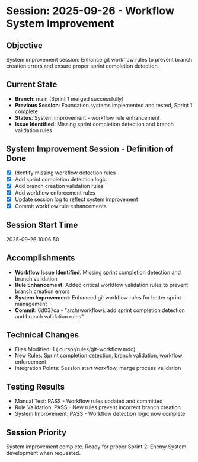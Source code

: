# Session: 2025-09-26 - Workflow System Improvement

## Objective
System improvement session: Enhance git workflow rules to prevent branch creation errors and ensure proper sprint completion detection.

## Current State
- **Branch**: main (Sprint 1 merged successfully)
- **Previous Session**: Foundation systems implemented and tested, Sprint 1 complete
- **Status**: System improvement - workflow rule enhancement
- **Issue Identified**: Missing sprint completion detection and branch validation rules

## System Improvement Session - Definition of Done
- [x] Identify missing workflow detection rules
- [x] Add sprint completion detection logic
- [x] Add branch creation validation rules
- [x] Add workflow enforcement rules
- [x] Update session log to reflect system improvement
- [x] Commit workflow rule enhancements

## Session Start Time
2025-09-26 10:06:50

## Accomplishments
- **Workflow Issue Identified**: Missing sprint completion detection and branch validation
- **Rule Enhancement**: Added critical workflow validation rules to prevent branch creation errors
- **System Improvement**: Enhanced git workflow rules for better sprint management
- **Commit**: 6d037ca - "arch(workflow): add sprint completion detection and branch validation rules"

## Technical Changes
- Files Modified: 1 (.cursor/rules/git-workflow.mdc)
- New Rules: Sprint completion detection, branch validation, workflow enforcement
- Integration Points: Session start workflow, merge process validation

## Testing Results
- Manual Test: PASS - Workflow rules updated and committed
- Rule Validation: PASS - New rules prevent incorrect branch creation
- System Improvement: PASS - Workflow detection logic now complete

## Session Priority
System improvement complete. Ready for proper Sprint 2: Enemy System development when requested.
